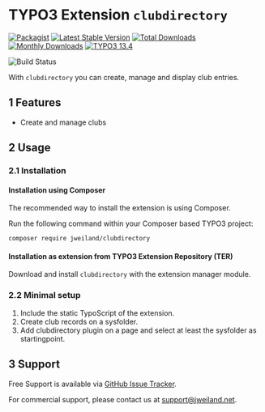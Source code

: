 # TYPO3 Extension `clubdirectory`

[![Packagist][packagist-logo-stable]][extension-packagist-url]
[![Latest Stable Version][extension-build-shield]][extension-ter-url]
[![Total Downloads][extension-downloads-badge]][extension-packagist-url]
[![Monthly Downloads][extension-monthly-downloads]][extension-packagist-url]
[![TYPO3 13.4][TYPO3-shield]][TYPO3-13-url]

![Build Status][extension-ci-shield]

With `clubdirectory` you can create, manage and display club entries.

## 1 Features

* Create and manage clubs

## 2 Usage

### 2.1 Installation

#### Installation using Composer

The recommended way to install the extension is using Composer.

Run the following command within your Composer based TYPO3 project:

```
composer require jweiland/clubdirectory
```

#### Installation as extension from TYPO3 Extension Repository (TER)

Download and install `clubdirectory` with the extension manager module.

### 2.2 Minimal setup

1) Include the static TypoScript of the extension.
2) Create club records on a sysfolder.
3) Add clubdirectory plugin on a page and select at least the sysfolder as startingpoint.

## 3 Support

Free Support is available via [GitHub Issue Tracker](https://github.com/jweiland-net/clubdirectory/issues).

For commercial support, please contact us at [support@jweiland.net](support@jweiland.net).

<!-- MARKDOWN LINKS & IMAGES -->

[extension-build-shield]: https://poser.pugx.org/jweiland/clubdirectory/v/stable.svg?style=for-the-badge

[extension-ci-shield]: https://github.com/jweiland-net/clubdirectory/actions/workflows/ci.yml/badge.svg

[extension-downloads-badge]: https://poser.pugx.org/jweiland/clubdirectory/d/total.svg?style=for-the-badge

[extension-monthly-downloads]: https://poser.pugx.org/jweiland/clubdirectory/d/monthly?style=for-the-badge

[extension-ter-url]: https://extensions.typo3.org/extension/clubdirectory/

[extension-packagist-url]: https://packagist.org/packages/jweiland/clubdirectory/

[packagist-logo-stable]: https://img.shields.io/badge/--grey.svg?style=for-the-badge&logo=packagist&logoColor=white

[TYPO3-13-url]: https://get.typo3.org/version/13

[TYPO3-shield]: https://img.shields.io/badge/TYPO3-13.4-green.svg?style=for-the-badge&logo=typo3
